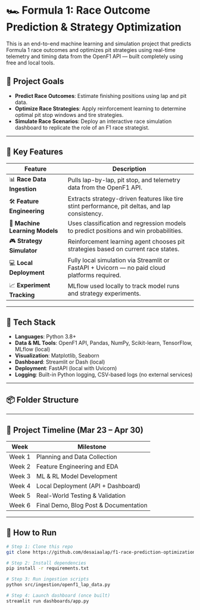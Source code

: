 # 🏎️ Formula 1: Race Outcome Prediction & Strategy Optimization

This is an end-to-end machine learning and simulation project that predicts Formula 1 race outcomes and optimizes pit strategies using real-time telemetry and timing data from the OpenF1 API — built completely using free and local tools.

## 🎯 Project Goals

- **Predict Race Outcomes**: Estimate finishing positions using lap and pit data.
- **Optimize Race Strategies**: Apply reinforcement learning to determine optimal pit stop windows and tire strategies.
- **Simulate Race Scenarios**: Deploy an interactive race simulation dashboard to replicate the role of an F1 race strategist.

---

## 🧠 Key Features

| Feature | Description |
|--------|-------------|
| 📊 **Race Data Ingestion** | Pulls lap-by-lap, pit stop, and telemetry data from the OpenF1 API. |
| 🛠️ **Feature Engineering** | Extracts strategy-driven features like tire stint performance, pit deltas, and lap consistency. |
| 🤖 **Machine Learning Models** | Uses classification and regression models to predict positions and win probabilities. |
| 🎮 **Strategy Simulator** | Reinforcement learning agent chooses pit strategies based on current race states. |
| 💻 **Local Deployment** | Fully local simulation via Streamlit or FastAPI + Uvicorn — no paid cloud platforms required. |
| 📈 **Experiment Tracking** | MLflow used locally to track model runs and strategy experiments. |

---

## 🧰 Tech Stack

- **Languages**: Python 3.8+
- **Data & ML Tools**: OpenF1 API, Pandas, NumPy, Scikit-learn, TensorFlow, MLflow (local)
- **Visualization**: Matplotlib, Seaborn
- **Dashboard**: Streamlit or Dash (local)
- **Deployment**: FastAPI (local with Uvicorn)
- **Logging**: Built-in Python logging, CSV-based logs (no external services)

---

## 📦 Folder Structure


---

## 📅 Project Timeline (Mar 23 – Apr 30)

| Week | Milestone |
|------|-----------|
| Week 1 | Planning and Data Collection |
| Week 2 | Feature Engineering and EDA |
| Week 3 | ML & RL Model Development |
| Week 4 | Local Deployment (API + Dashboard) |
| Week 5 | Real-World Testing & Validation |
| Week 6 | Final Demo, Blog Post & Documentation |

---

## 🚀 How to Run

```bash
# Step 1: Clone this repo
git clone https://github.com/desaiaalap/f1-race-prediction-optimization

# Step 2: Install dependencies
pip install -r requirements.txt

# Step 3: Run ingestion scripts
python src/ingestion/openf1_lap_data.py

# Step 4: Launch dashboard (once built)
streamlit run dashboards/app.py
